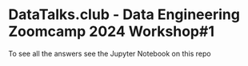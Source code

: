 # DataTalks.club - Data Engineering Zoomcamp 2024 Workshop#1
To see all the answers see the Jupyter Notebook on this repo
